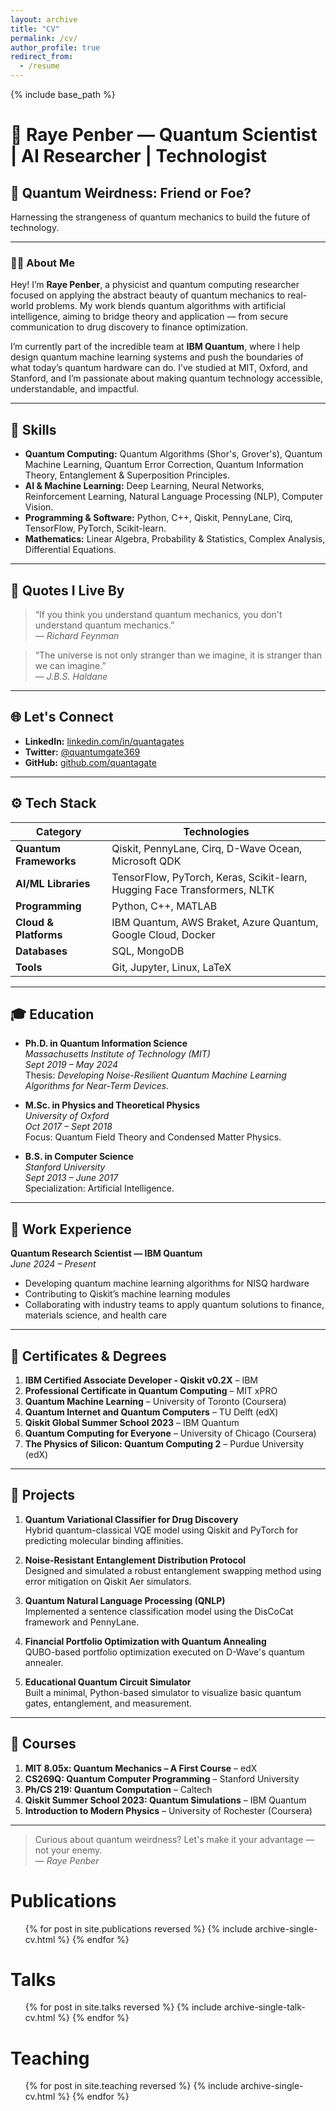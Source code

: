 ```yaml
---
layout: archive
title: "CV"
permalink: /cv/
author_profile: true
redirect_from:
  - /resume
---
```


{% include base_path %}

# 👋 Raye Penber — Quantum Scientist | AI Researcher | Technologist

## 🌌 Quantum Weirdness: Friend or Foe?  
Harnessing the strangeness of quantum mechanics to build the future of technology.

---

### 👨‍🔬 About Me

Hey! I’m **Raye Penber**, a physicist and quantum computing researcher focused on applying the abstract beauty of quantum mechanics to real-world problems. My work blends quantum algorithms with artificial intelligence, aiming to bridge theory and application — from secure communication to drug discovery to finance optimization.

I’m currently part of the incredible team at **IBM Quantum**, where I help design quantum machine learning systems and push the boundaries of what today’s quantum hardware can do. I’ve studied at MIT, Oxford, and Stanford, and I’m passionate about making quantum technology accessible, understandable, and impactful.

---

## 🧠 Skills

* **Quantum Computing:** Quantum Algorithms (Shor's, Grover's), Quantum Machine Learning, Quantum Error Correction, Quantum Information Theory, Entanglement & Superposition Principles.
* **AI & Machine Learning:** Deep Learning, Neural Networks, Reinforcement Learning, Natural Language Processing (NLP), Computer Vision.
* **Programming & Software:** Python, C++, Qiskit, PennyLane, Cirq, TensorFlow, PyTorch, Scikit-learn.
* **Mathematics:** Linear Algebra, Probability & Statistics, Complex Analysis, Differential Equations.

---

## 🧠 Quotes I Live By

> “If you think you understand quantum mechanics, you don't understand quantum mechanics.”  
> — *Richard Feynman*

> “The universe is not only stranger than we imagine, it is stranger than we can imagine.”  
> — *J.B.S. Haldane*

---

## 🌐 Let's Connect

* **LinkedIn:** [linkedin.com/in/quantagates](https://www.linkedin.com/in/quantagates)  
* **Twitter:** [@quantumgate369](https://twitter.com/quantumgate369)  
* **GitHub:** [github.com/quantagate](https://github.com/quantagate)  

---

## ⚙️ Tech Stack

| Category              | Technologies                                                                          |
| ---------------------|----------------------------------------------------------------------------------------|
| **Quantum Frameworks**| Qiskit, PennyLane, Cirq, D-Wave Ocean, Microsoft QDK                                  |
| **AI/ML Libraries**   | TensorFlow, PyTorch, Keras, Scikit-learn, Hugging Face Transformers, NLTK             |
| **Programming**       | Python, C++, MATLAB                                                                   |
| **Cloud & Platforms** | IBM Quantum, AWS Braket, Azure Quantum, Google Cloud, Docker                          |
| **Databases**         | SQL, MongoDB                                                                          |
| **Tools**             | Git, Jupyter, Linux, LaTeX                                                             |

---

## 🎓 Education

- **Ph.D. in Quantum Information Science**  
  *Massachusetts Institute of Technology (MIT)*  
  *Sept 2019 – May 2024*  
  Thesis: *Developing Noise-Resilient Quantum Machine Learning Algorithms for Near-Term Devices.*

- **M.Sc. in Physics and Theoretical Physics**  
  *University of Oxford*  
  *Oct 2017 – Sept 2018*  
  Focus: Quantum Field Theory and Condensed Matter Physics.

- **B.S. in Computer Science**  
  *Stanford University*  
  *Sept 2013 – June 2017*  
  Specialization: Artificial Intelligence.

---

## 💼 Work Experience

**Quantum Research Scientist — IBM Quantum**  
*June 2024 – Present*  
- Developing quantum machine learning algorithms for NISQ hardware  
- Contributing to Qiskit’s machine learning modules  
- Collaborating with industry teams to apply quantum solutions to finance, materials science, and health care

---

## 📜 Certificates & Degrees

1. **IBM Certified Associate Developer - Qiskit v0.2X** – IBM  
2. **Professional Certificate in Quantum Computing** – MIT xPRO  
3. **Quantum Machine Learning** – University of Toronto (Coursera)  
4. **Quantum Internet and Quantum Computers** – TU Delft (edX)  
5. **Qiskit Global Summer School 2023** – IBM Quantum  
6. **Quantum Computing for Everyone** – University of Chicago (Coursera)  
7. **The Physics of Silicon: Quantum Computing 2** – Purdue University (edX)  

---

## 🧪 Projects

1. **Quantum Variational Classifier for Drug Discovery**  
   Hybrid quantum-classical VQE model using Qiskit and PyTorch for predicting molecular binding affinities.

2. **Noise-Resistant Entanglement Distribution Protocol**  
   Designed and simulated a robust entanglement swapping method using error mitigation on Qiskit Aer simulators.

3. **Quantum Natural Language Processing (QNLP)**  
   Implemented a sentence classification model using the DisCoCat framework and PennyLane.

4. **Financial Portfolio Optimization with Quantum Annealing**  
   QUBO-based portfolio optimization executed on D-Wave's quantum annealer.

5. **Educational Quantum Circuit Simulator**  
   Built a minimal, Python-based simulator to visualize basic quantum gates, entanglement, and measurement.

---

## 📘 Courses

1. **MIT 8.05x: Quantum Mechanics – A First Course** – edX  
2. **CS269Q: Quantum Computer Programming** – Stanford University  
3. **Ph/CS 219: Quantum Computation** – Caltech  
4. **Qiskit Summer School 2023: Quantum Simulations** – IBM Quantum  
5. **Introduction to Modern Physics** – University of Rochester (Coursera)  

---

> Curious about quantum weirdness? Let's make it your advantage — not your enemy.  
> — *Raye Penber*


Publications
======
  <ul>{% for post in site.publications reversed %}
    {% include archive-single-cv.html %}
  {% endfor %}</ul>
  
Talks
======
  <ul>{% for post in site.talks reversed %}
    {% include archive-single-talk-cv.html  %}
  {% endfor %}</ul>
  
Teaching
======
  <ul>{% for post in site.teaching reversed %}
    {% include archive-single-cv.html %}
  {% endfor %}</ul>
  
